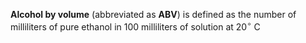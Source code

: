 **Alcohol by volume** (abbreviated as **ABV**) is defined as the number of milliliters of pure ethanol in 100 milliliters of solution at $20^\circ$ C